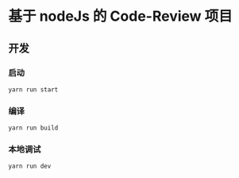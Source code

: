 # 基于 nodeJs 的 Code-Review 项目

## 开发

### 启动

```
yarn run start
```

### 编译

```
yarn run build
```

### 本地调试

```
yarn run dev
```

